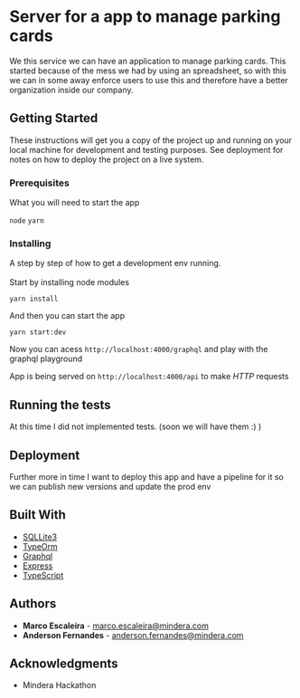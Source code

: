 # Server for a app to manage parking cards

We this service we can have an application to manage parking cards. This started because of the mess 
we had by using an spreadsheet, so with this we can in some away enforce users to use this 
and therefore have a better organization inside our company.

## Getting Started

These instructions will get you a copy of the project up and running on your local machine for development and testing purposes. See deployment for notes on how to deploy the project on a live system.

### Prerequisites

What you will need to start the app

`node`
`yarn`

### Installing

A step by step of how to get a development env running.
<br><br>
Start by installing node modules
```
yarn install
```

And then you can start the app

```
yarn start:dev
```

Now you can acess `http://localhost:4000/graphql` and play with the graphql playground

App is being served on `http://localhost:4000/api` to make *HTTP* requests

## Running the tests

At this time I did not implemented tests. (soon we will have them :) )


## Deployment

Further more in time I want to deploy this app and have a pipeline for it so we can publish new versions and update the prod env

## Built With

* [SQLLite3](https://www.sqlite.org/version3.html)
* [TypeOrm](https://typeorm.io/)
* [Graphql](https://typegraphql.ml/docs/introduction.html)
* [Express](https://expressjs.com/en/4x/api.html)
* [TypeScript](https://www.typescriptlang.org/docs/home.html)

## Authors

* **Marco Escaleira** - marco.escaleira@mindera.com
* **Anderson Fernandes** - anderson.fernandes@mindera.com


## Acknowledgments

* Mindera Hackathon

